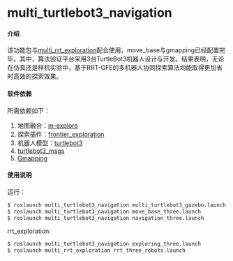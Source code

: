 # multi_turtlebot3_navigation

#### 介绍
该功能包与[multi_rrt_exploration](https://github.com/GradyM2M/multi_rrt_exploration)配合使用，move_base与gmapping已经配置完毕。其中，算法验证平台采用3台TurtleBot3机器人设计与开发。结果表明，无论在仿真还是样机实验中，基于RRT-GFE的多机器人协同探索算法均能取得更加省时高效的探索效果。

#### 软件依赖
所需依赖如下：
1. 地图融合：[m-explore](https://github.com/hrnr/m-explore)
2. 探索插件：[frontier_exploration](https://github.com/paulbovbel/frontier_exploration)
3. 机器人模型：[turtlebot3](https://github.com/ROBOTIS-GIT/turtlebot3)
4. [turtlebot3_msgs](https://github.com/ROBOTIS-GIT/turtlebot3_msgs)
5. [Gmapping](https://github.com/ros-perception/openslam_gmapping)  

#### 使用说明

运行：  
```sh
$ roslaunch multi_turtlebot3_navigation multi_turtlebot3_gazebo.launch
$ roslaunch multi_turtlebot3_navigation move_base_three.launch
$ roslaunch multi_turtlebot3_navigation navigation_three.launch
```

rrt_exploration:
```sh 
$ roslaunch multi_turtlebot3_navigation exploring_three.launch
$ roslaunch multi_rrt_exploration rrt_three_robots.launch
```

